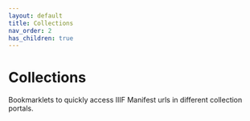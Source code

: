 ```yaml
---
layout: default
title: Collections
nav_order: 2
has_children: true
---
```

# Collections

Bookmarklets to quickly access IIIF Manifest urls in different collection portals.